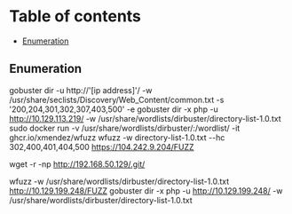 # Table of contents

- [Enumeration](#enumeration)

## Enumeration

gobuster dir -u http://'[ip address]'/ -w /usr/share/seclists/Discovery/Web_Content/common.txt -s '200,204,301,302,307,403,500' -e
gobuster dir -x php -u http://10.129.113.219/ -w /usr/share/wordlists/dirbuster/directory-list-1.0.txt
sudo docker run -v /usr/share/wordlists/dirbuster/:/wordlist/ -it ghcr.io/xmendez/wfuzz wfuzz -w directory-list-1.0.txt  --hc 302,400,401,404,500 https://104.242.9.204/FUZZ

wget -r -np http://192.168.50.129/.git/

wfuzz -w /usr/share/wordlists/dirbuster/directory-list-1.0.txt http://10.129.199.248/FUZZ
gobuster dir -x php -u http://10.129.199.248/ -w /usr/share/wordlists/dirbuster/directory-list-1.0.txt